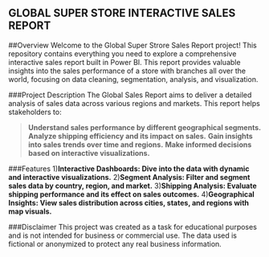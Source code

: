## GLOBAL SUPER STORE INTERACTIVE SALES REPORT
##Overview
Welcome to the Global Super Strore Sales Report project! This repository contains everything you need to explore a comprehensive interactive sales report built in Power BI. This report provides valuable insights into the sales performance of a store with branches all over the world, focusing on data cleaning, segmentation, analysis, and visualization.

###Project Description
The Global Sales Report aims to deliver a detailed analysis of sales data across various regions and markets. This report helps stakeholders to:
>**Understand sales performance by different geographical segments.**
>**Analyze shipping efficiency and its impact on sales.**
>**Gain insights into sales trends over time and regions.**
>**Make informed decisions based on interactive visualizations.**

###Features
1)**Interactive Dashboards: Dive into the data with dynamic and interactive visualizations.**
2)**Segment Analysis: Filter and segment sales data by country, region, and market.**
3)**Shipping Analysis: Evaluate shipping performance and its effect on sales outcomes.**
4)**Geographical Insights: View sales distribution across cities, states, and regions with map visuals.**

###Disclaimer
This project was created as a task for educational purposes and is not intended for business or commercial use. The data used is fictional or anonymized to protect any real business information.
